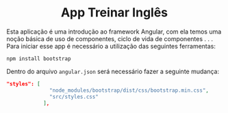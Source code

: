 <h1 align="center">
    App Treinar Inglês
</h1>

Esta aplicação é uma introdução ao framework Angular, com ela temos uma noção básica de uso
de componentes, ciclo de vida de componentes . . .
Para iniciar esse app é necessário a utilização das seguintes ferramentas:

```
npm install bootstrap
```

Dentro do arquivo ```angular.json``` será necessário fazer a seguinte mudança:

````json
"styles": [
              "node_modules/bootstrap/dist/css/bootstrap.min.css",
              "src/styles.css"
            ],
````
